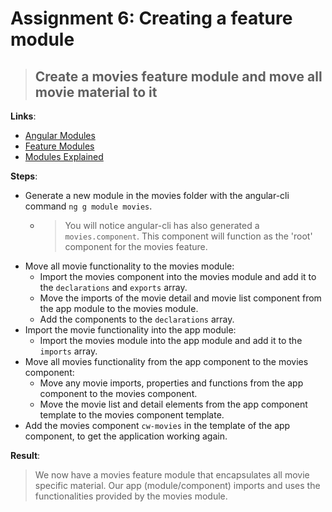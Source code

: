 Assignment 6: Creating a feature module
==============================================

> ## Create a movies feature module and move all movie material to it 

**Links**:
- [Angular Modules](https://angular.io/docs/ts/latest/guide/ngmodule.html)
- [Feature Modules](https://angular-2-training-book.rangle.io/handout/modules/feature-modules.html)
- [Modules Explained](http://blog.angular-university.io/angular2-ngmodule/)

**Steps**:
- Generate a new module in the movies folder with the angular-cli command `ng g module movies`.
  - > You will notice angular-cli has also generated a `movies.component`. This component will function as the 'root' component for the movies feature.
- Move all movie functionality to the movies module:
  - Import the movies component into the movies module and add it to the `declarations` and `exports` array.
  - Move the imports of the movie detail and movie list component from the app module to the movies module.
  - Add the components to the `declarations` array.
- Import the movie functionality into the app module:
  - Import the movies module into the app module and add it to the `imports` array.
- Move all movies functionality from the app component to the movies component:
  - Move any movie imports, properties and functions from the app component to the movies component.
  - Move the movie list and detail elements from the app component template to the movies component template.
- Add the movies component `cw-movies` in the template of the app component, to get the application working again.

**Result**:
> We now have a movies feature module that encapsulates all movie specific material.
> Our app (module/component) imports and uses the functionalities provided by the movies module.

